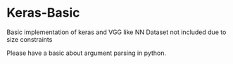 # Keras-Basic
Basic implementation of keras and VGG like NN
Dataset not included due to size constraints

Please have a basic about argument parsing in python.
